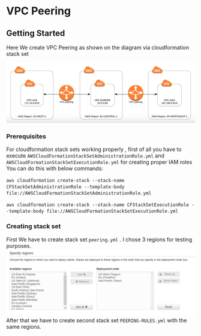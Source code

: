 # VPC Peering

## Getting Started
Here We create VPC Peering as shown on the diagram via cloudformation stack set 

![alt text](https://github.com/elnurm/aws_cloudformation_templates/blob/master/VPC_peering/diagram.PNG)

### Prerequisites
For cloudformation stack sets working properly , first of all you have to execute `AWSCloudFormationStackSetAdministrationRole.yml` and `AWSCloudFormationStackSetExecutionRole.yml` for creating proper IAM roles
You can do this with below commands:

`aws cloudformation create-stack --stack-name CFStackSetAdministrationRole --template-body file://AWSCloudFormationStackSetAdministrationRole.yml`


`aws cloudformation create-stack --stack-name CFStackSetExecutionRole --template-body file://AWSCloudFormationStackSetExecutionRole.yml`


### Creating stack set
First We have to create stack set  `peering.yml` . I chose 3 regions for testing purposes.
![Screenshot](regions.png)
After that we have to create second stack set `PEERING-RULES.yml` with the same regions.


